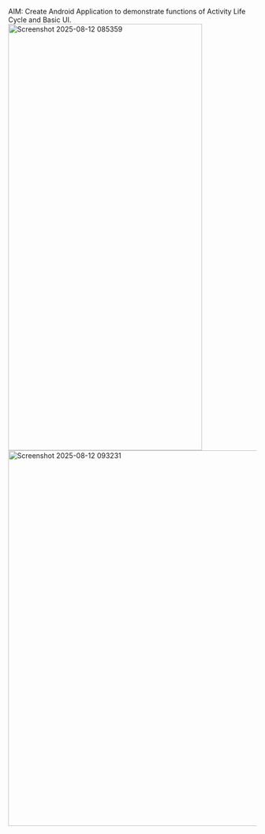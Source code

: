 AIM: Create Android Application to demonstrate functions of Activity Life Cycle and Basic UI.
<img width="393" height="864" alt="Screenshot 2025-08-12 085359" src="https://github.com/user-attachments/assets/5ec5a634-a340-4e14-b19f-e74c7bf35fda" />
<img width="1475" height="761" alt="Screenshot 2025-08-12 093231" src="https://github.com/user-attachments/assets/1b3b63dc-ee5d-42a2-8e2e-a1a920e3fc41" />
